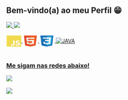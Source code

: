 ## Bem-vindo(a) ao meu Perfil 😁

 <div>
   <a href="https://github.com/pollyanasr">
   <img height="260em" src="https://github-readme-stats.vercel.app/api?username=pollyanasr&show_icons=true&theme=tokyonight&include_all_commits=true&count_private=true"/>
   <img height="260em" src="https://github-readme-stats.vercel.app/api/top-langs/?username=pollyanasr&hide=DIGITAL%20Command%20Language&show_icons=true&theme=tokyonight&include_all_commits=true&count_private=true"/>


</div>
<div style="display: inline_block"><br>
  <img align="center" alt="Js" height="30" width="40" src="https://raw.githubusercontent.com/devicons/devicon/master/icons/javascript/javascript-plain.svg">
  <img align="center" alt="HTML" height="30" width="40" src="https://raw.githubusercontent.com/devicons/devicon/master/icons/html5/html5-original.svg">
  <img align="center" alt="CSS" height="30" width="40" src="https://raw.githubusercontent.com/devicons/devicon/master/icons/css3/css3-original.svg">
 <img align="center" alt="JAVA" height="30" width="40" src="https://raw.githubusercontent.com/jmnote/z-icons/master/svg/java.svg">

</div>
 
 <br>
 
  ### Me sigam nas redes abaixo!
 
<div> 
  <a href="https://instagram.com/pollyannasan" target="_blank"><img src="https://img.shields.io/badge/-Instagram-%23E4405F?style=for-the-badge&logo=instagram&logoColor=white" target="_blank"></a>
 
  <a href="https://www.linkedin.com/in/pollyana-rodrigues-378261169/" target="_blank"><img src="https://img.shields.io/badge/-LinkedIn-%230077B5?style=for-the-badge&logo=linkedin&logoColor=white" target="_blank"></a> 
  

</div>
